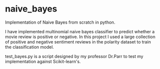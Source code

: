 # naive_bayes

Implementation of Naive Bayes from scratch in python.

I have implemented multinomial naive bayes classifier to predict whether a movie review is positive or negative. In this project I used a large collection of positive and negative sentiment reviews in the polarity dataset to train the classification model.

test_bayes.py is a script designed by my professor Dr.Parr to test my implementation against Scikit-learn's.
